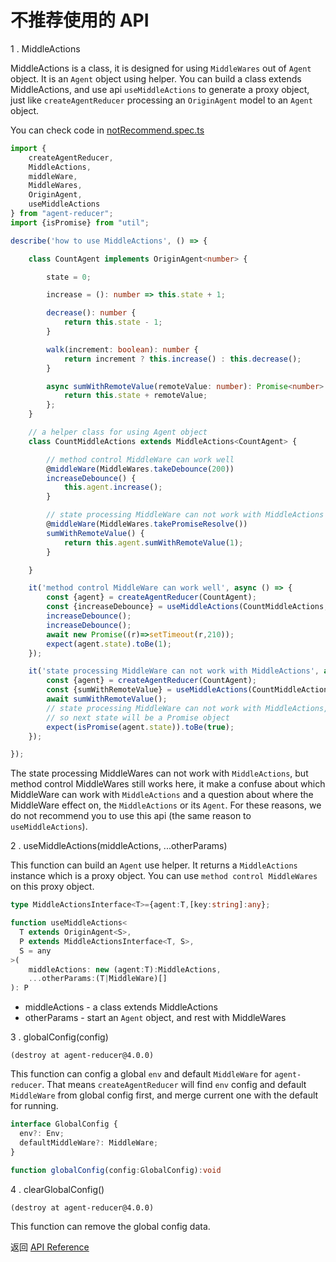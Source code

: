 # 不推荐使用的 API

1 . MiddleActions

MiddleActions is a class, it is designed for using `MiddleWares` out of `Agent` object. It is an `Agent` object using helper.
You can build a class extends MiddleActions, and use api `useMiddleActions` to generate a proxy object, just like `createAgentReducer` processing an `OriginAgent` model to an `Agent` object.

You can check code in [notRecommend.spec.ts](https://github.com/filefoxper/agent-reducer/blob/master/test/en/api/notRecommend.spec.ts)

```typescript
import {
    createAgentReducer, 
    MiddleActions, 
    middleWare, 
    MiddleWares, 
    OriginAgent, 
    useMiddleActions
} from "agent-reducer";
import {isPromise} from "util";

describe('how to use MiddleActions', () => {

    class CountAgent implements OriginAgent<number> {

        state = 0;

        increase = (): number => this.state + 1;

        decrease(): number {
            return this.state - 1;
        }

        walk(increment: boolean): number {
            return increment ? this.increase() : this.decrease();
        }

        async sumWithRemoteValue(remoteValue: number): Promise<number> {
            return this.state + remoteValue;
        };
    }

    // a helper class for using Agent object
    class CountMiddleActions extends MiddleActions<CountAgent> {

        // method control MiddleWare can work well
        @middleWare(MiddleWares.takeDebounce(200))
        increaseDebounce() {
            this.agent.increase();
        }

        // state processing MiddleWare can not work with MiddleActions
        @middleWare(MiddleWares.takePromiseResolve())
        sumWithRemoteValue() {
            return this.agent.sumWithRemoteValue(1);
        }

    }

    it('method control MiddleWare can work well', async () => {
        const {agent} = createAgentReducer(CountAgent);
        const {increaseDebounce} = useMiddleActions(CountMiddleActions, agent);
        increaseDebounce();
        increaseDebounce();
        await new Promise((r)=>setTimeout(r,210));
        expect(agent.state).toBe(1);
    });

    it('state processing MiddleWare can not work with MiddleActions', async () => {
        const {agent} = createAgentReducer(CountAgent);
        const {sumWithRemoteValue} = useMiddleActions(CountMiddleActions, agent);
        await sumWithRemoteValue();
        // state processing MiddleWare can not work with MiddleActions,
        // so next state will be a Promise object
        expect(isPromise(agent.state)).toBe(true);
    });

});
```
The state processing MiddleWares can not work with `MiddleActions`, but method control MiddleWares still works here, it make a confuse about which MiddleWare can work with `MiddleActions` and a question about where the MiddleWare effect on, the `MiddleActions` or its `Agent`. For these reasons, we do not recommend you to use this api (the same reason to `useMiddleActions`). 

2 . useMiddleActions(middleActions, ...otherParams)

This function can build an `Agent` use helper. It returns a `MiddleActions` instance which is a proxy object. You can use `method control MiddleWares` on this proxy object.

```typescript
type MiddleActionsInterface<T>={agent:T,[key:string]:any};

function useMiddleActions<
  T extends OriginAgent<S>,
  P extends MiddleActionsInterface<T, S>,
  S = any
>(
    middleActions: new (agent:T):MiddleActions, 
    ...otherParams:(T|MiddleWare)[]
): P
```

* middleActions - a class extends MiddleActions
* otherParams - start an `Agent` object, and rest with MiddleWares

3 . globalConfig(config) 

`(destroy at agent-reducer@4.0.0)`

This function can config a global `env` and default `MiddleWare` for `agent-reducer`. That means `createAgentReducer` will find `env` config and default `MiddleWare` from global config first, and merge current one with the default for running.
```typescript
interface GlobalConfig {
  env?: Env;
  defaultMiddleWare?: MiddleWare;
}

function globalConfig(config:GlobalConfig):void
```

4 . clearGlobalConfig()

`(destroy at agent-reducer@4.0.0)`

This function can remove the global config data.

返回 [API Reference](https://github.com/filefoxper/agent-reducer/blob/master/documents/zh/api/index.md)